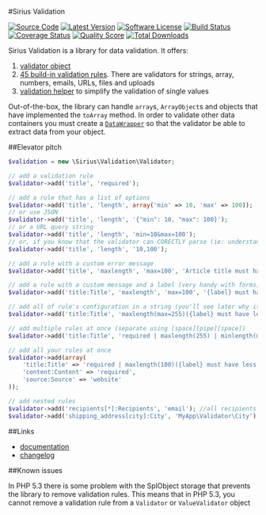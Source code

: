 #Sirius Validation

[![Source Code](http://img.shields.io/badge/source-siriusphp/validation-blue.svg?style=flat-square)](https://github.com/siriusphp/validation)
[![Latest Version](https://img.shields.io/packagist/v/siriusphp/validation.svg?style=flat-square)](https://github.com/siriusphp/validation/releases)
[![Software License](https://img.shields.io/badge/license-MIT-brightgreen.svg?style=flat-square)](https://github.com/siriusphp/validation/blob/master/LICENSE)
[![Build Status](https://img.shields.io/travis/siriusphp/validation/master.svg?style=flat-square)](https://travis-ci.org/siriusphp/validation)
[![Coverage Status](https://img.shields.io/scrutinizer/coverage/g/siriusphp/validation.svg?style=flat-square)](https://scrutinizer-ci.com/g/siriusphp/validation/code-structure)
[![Quality Score](https://img.shields.io/scrutinizer/g/siriusphp/validation.svg?style=flat-square)](https://scrutinizer-ci.com/g/siriusphp/validation)
[![Total Downloads](https://img.shields.io/packagist/dt/siriusphp/validation.svg?style=flat-square)](https://packagist.org/packages/siriusphp/validation)

Sirius Validation is a library for data validation. It offers:

1. [validator object](docs/validator.md)
2. [45 build-in validation rules](docs/validation_rules.md). There are validators for strings, array, numbers, emails, URLs, files and uploads
3. [validation helper](docs/helper.md) to simplify the validation of single values

Out-of-the-box, the library can handle `array`s, `ArrayObject`s and objects that have implemented the `toArray` method.
In order to validate other data containers you must create a [`DataWrapper`](https://github.com/siriusphp/validation/blob/master/src/Validation/DataWrapper/WrapperInterface.php) so that the validator be able to extract data from your object.

##Elevator pitch

```php
$validation = new \Sirius\Validation\Validator;

// add a validation rule
$validator->add('title', 'required');

// add a rule that has a list of options
$validator->add('title', 'length', array('min' => 10, 'max' => 100));
// or use JSON
$validator->add('title', 'length', '{"min": 10, "max": 100}');
// or a URL query string
$validator->add('title', 'length', 'min=10&max=100');
// or, if you know that the validator can CORECTLY parse (ie: understand) the options string
$validator->add('title', 'length', '10,100');

// add a rule with a custom error message
$validator->add('title', 'maxlength', 'max=100', 'Article title must have less than {max} characters');

// add a rule with a custom message and a label (very handy with forms)
$validator->add('title:Title', 'maxlength', 'max=100', '{label} must have less than {max} characters');

// add all of rule's configuration in a string (you'll see later why it's handy')
$validator->add('title:Title', 'maxlength(max=255)({label} must have less than {max} characters)');

// add multiple rules at once (separate using [space][pipe][space])
$validator->add('title:Title', 'required | maxlength(255) | minlength(min=10)');

// add all your rules at once
$validator->add(array(
    'title:Title' => 'required | maxlength(100)({label} must have less than {max} characters)',
	'content:Content' => 'required',
	'source:Source' => 'website'
));

// add nested rules
$validator->add('recipients[*]:Recipients', 'email'); //all recipients must be valid email addresses
$validator->add('shipping_address[city]:City', 'MyApp\Validator\City'); // uses a custom validator to validate the shipping city

```

##Links

- [documentation](http://www.sirius.ro/php/sirius/validation)
- [changelog](CHANGELOG.md)

##Known issues

In PHP 5.3 there is some problem with the SplObject storage that prevents the library to remove validation rules.
This means that in PHP 5.3, you cannot remove a validation rule from a `Validator` or `ValueValidator` object

